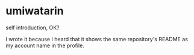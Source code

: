 # umiwatarin
self introduction, OK?

I wrote it because I heard that it shows the same repository's README as my account name in the profile.

